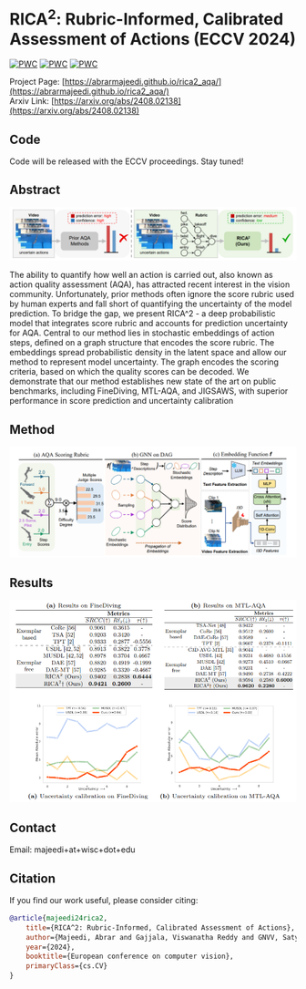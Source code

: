 # RICA<sup>2</sup>: Rubric-Informed, Calibrated Assessment of Actions (ECCV 2024)

 	
[![PWC](https://img.shields.io/endpoint.svg?url=https://paperswithcode.com/badge/rica-2-rubric-informed-calibrated-assessment/action-quality-assessment-on-finediving)](https://paperswithcode.com/sota/action-quality-assessment-on-finediving?p=rica-2-rubric-informed-calibrated-assessment)   [![PWC](https://img.shields.io/endpoint.svg?url=https://paperswithcode.com/badge/rica-2-rubric-informed-calibrated-assessment/action-quality-assessment-on-jigsaws)](https://paperswithcode.com/sota/action-quality-assessment-on-jigsaws?p=rica-2-rubric-informed-calibrated-assessment) [![PWC](https://img.shields.io/endpoint.svg?url=https://paperswithcode.com/badge/rica-2-rubric-informed-calibrated-assessment/action-quality-assessment-on-mtl-aqa)](https://paperswithcode.com/sota/action-quality-assessment-on-mtl-aqa?p=rica-2-rubric-informed-calibrated-assessment)

Project Page: [https://abrarmajeedi.github.io/rica2_aqa/](https://abrarmajeedi.github.io/rica2_aqa/)  
Arxiv Link: [https://arxiv.org/abs/2408.02138](https://arxiv.org/abs/2408.02138)


## Code
Code will be released with the ECCV proceedings. Stay tuned!
  
## Abstract

![Teaser figure](assets/teaser_fig.png)
  
The ability to quantify how well an action is carried out, also known as action quality assessment (AQA), has attracted recent interest in the vision community. Unfortunately, prior methods often ignore the score rubric used by human experts and fall short of quantifying the uncertainty of the model prediction. To bridge the gap, we present RICA^2 - a deep probabilistic model that integrates score rubric and accounts for prediction uncertainty for AQA. Central to our method lies in stochastic embeddings of action steps, defined on a graph structure that encodes the score rubric. The embeddings spread probabilistic density in the latent space and allow our method to represent model uncertainty. The graph encodes the scoring criteria, based on which the quality scores can be decoded. We demonstrate that our method establishes new state of the art on public benchmarks, including FineDiving, MTL-AQA, and JIGSAWS, with superior performance in score prediction and uncertainty calibration

## Method 
  
![Main method figure](assets/method_fig.png)



## Results


![Result figure](assets/results_fig.png)


## Contact
Email: majeedi+at+wisc+dot+edu

## Citation
If you find our work useful, please consider citing:

```bibtex
@article{majeedi24rica2,
    title={RICA^2: Rubric-Informed, Calibrated Assessment of Actions}, 
    author={Majeedi, Abrar and Gajjala, Viswanatha Reddy and GNVV, Satya Sai Srinath Namburi and Li, Yin},
    year={2024},
    booktitle={European conference on computer vision},
    primaryClass={cs.CV}
}
```
